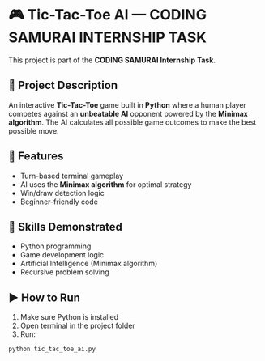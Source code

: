 # 🎮 Tic-Tac-Toe AI — CODING SAMURAI INTERNSHIP TASK

This project is part of the **CODING SAMURAI Internship Task**.

## 📌 Project Description

An interactive **Tic-Tac-Toe** game built in **Python** where a human player competes against an **unbeatable AI** opponent powered by the **Minimax algorithm**. The AI calculates all possible game outcomes to make the best possible move.

## 🚀 Features

- Turn-based terminal gameplay
- AI uses the **Minimax algorithm** for optimal strategy
- Win/draw detection logic
- Beginner-friendly code

## 🧠 Skills Demonstrated

- Python programming
- Game development logic
- Artificial Intelligence (Minimax algorithm)
- Recursive problem solving

## ▶️ How to Run

1. Make sure Python is installed
2. Open terminal in the project folder
3. Run:

```bash
python tic_tac_toe_ai.py
